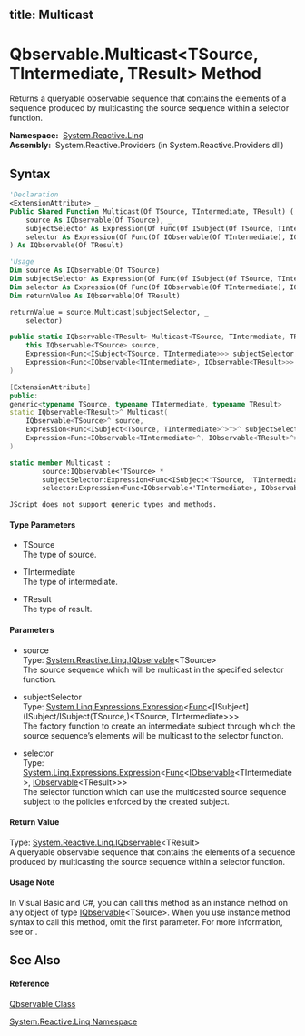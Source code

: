 title: Multicast
---
# Qbservable.Multicast\<TSource, TIntermediate, TResult\> Method

Returns a queryable observable sequence that contains the elements of a sequence produced by multicasting the source sequence within a selector function.

**Namespace:**  [System.Reactive.Linq](System.Reactive.Linq/System.Reactive.Linq)  
**Assembly:**  System.Reactive.Providers (in System.Reactive.Providers.dll)

## Syntax

```vb
'Declaration
<ExtensionAttribute> _
Public Shared Function Multicast(Of TSource, TIntermediate, TResult) ( _
    source As IQbservable(Of TSource), _
    subjectSelector As Expression(Of Func(Of ISubject(Of TSource, TIntermediate))), _
    selector As Expression(Of Func(Of IObservable(Of TIntermediate), IObservable(Of TResult))) _
) As IQbservable(Of TResult)
```

```vb
'Usage
Dim source As IQbservable(Of TSource)
Dim subjectSelector As Expression(Of Func(Of ISubject(Of TSource, TIntermediate)))
Dim selector As Expression(Of Func(Of IObservable(Of TIntermediate), IObservable(Of TResult)))
Dim returnValue As IQbservable(Of TResult)

returnValue = source.Multicast(subjectSelector, _
    selector)
```

```csharp
public static IQbservable<TResult> Multicast<TSource, TIntermediate, TResult>(
    this IQbservable<TSource> source,
    Expression<Func<ISubject<TSource, TIntermediate>>> subjectSelector,
    Expression<Func<IObservable<TIntermediate>, IObservable<TResult>>> selector
)
```

```c++
[ExtensionAttribute]
public:
generic<typename TSource, typename TIntermediate, typename TResult>
static IQbservable<TResult>^ Multicast(
    IQbservable<TSource>^ source, 
    Expression<Func<ISubject<TSource, TIntermediate>^>^>^ subjectSelector, 
    Expression<Func<IObservable<TIntermediate>^, IObservable<TResult>^>^>^ selector
)
```

```fsharp
static member Multicast : 
        source:IQbservable<'TSource> * 
        subjectSelector:Expression<Func<ISubject<'TSource, 'TIntermediate>>> * 
        selector:Expression<Func<IObservable<'TIntermediate>, IObservable<'TResult>>> -> IQbservable<'TResult> 
```

```jscript
JScript does not support generic types and methods.
```

#### Type Parameters

- TSource  
  The type of source.

- TIntermediate  
  The type of intermediate.

- TResult  
  The type of result.

#### Parameters

- source  
  Type: [System.Reactive.Linq.IQbservable](IQbservable/IQbservable(TSource))\<TSource\>  
  The source sequence which will be multicast in the specified selector function.

- subjectSelector  
  Type: [System.Linq.Expressions.Expression](https://msdn.microsoft.com/en-us/library/Bb335710)\<[Func](https://msdn.microsoft.com/en-us/library/Bb534960)\<[ISubject](ISubject/ISubject(TSource,)\<TSource, TIntermediate\>\>\>  
  The factory function to create an intermediate subject through which the source sequence’s elements will be multicast to the selector function.

- selector  
  Type: [System.Linq.Expressions.Expression](https://msdn.microsoft.com/en-us/library/Bb335710)\<[Func](https://msdn.microsoft.com/en-us/library/Bb549151)\<[IObservable](https://msdn.microsoft.com/en-us/library/Dd990377)\<TIntermediate\>, [IObservable](https://msdn.microsoft.com/en-us/library/Dd990377)\<TResult\>\>\>  
  The selector function which can use the multicasted source sequence subject to the policies enforced by the created subject.

#### Return Value

Type: [System.Reactive.Linq.IQbservable](IQbservable/IQbservable(TSource))\<TResult\>  
A queryable observable sequence that contains the elements of a sequence produced by multicasting the source sequence within a selector function.

#### Usage Note

In Visual Basic and C\#, you can call this method as an instance method on any object of type [IQbservable](IQbservable/IQbservable(TSource))\<TSource\>. When you use instance method syntax to call this method, omit the first parameter. For more information, see [](https://msdn.microsoft.com/en-us/library/Bb384936) or [](https://msdn.microsoft.com/en-us/library/Bb383977).

## See Also

#### Reference

[Qbservable Class](Qbservable/Qbservable)

[System.Reactive.Linq Namespace](System.Reactive.Linq/System.Reactive.Linq)
